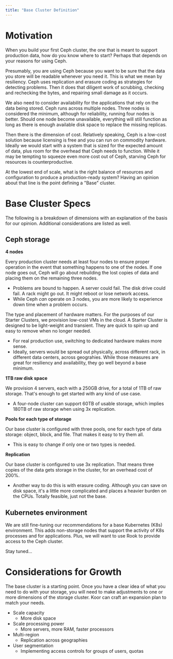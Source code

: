 ```yaml
---
title: "Base Cluster Definition"
---
```


# Motivation

When you build your first Ceph cluster, the one that is meant to support production data, how do you know where to start? Perhaps that depends on your reasons for using Ceph.

Presumably, you are using Ceph because you want to be sure that the data you store will be readable whenever you need it. This is what we mean by resiliency. Ceph uses replication and erasure coding as strategies for detecting problems. Then it does that diligent work of scrubbing, checking and rechecking the bytes, and repairing small damage as it occurs.

We also need to consider availability for the applications that rely on the data being stored. Ceph runs across multiple nodes. Three nodes is considered the minimum, although for reliability, running four nodes is better. Should one node become unavailable, everything will still function as long as there is enough available disk space to replace the missing replicas.

Then there is the dimension of cost. Relatively speaking, Ceph is a low-cost solution because licensing is free and you can run on commodity hardware. Ideally we would start with a system that is sized for the expected amount of data, plus room for the overhead that Ceph needs to function. While it may be tempting to squeeze even more cost out of Ceph, starving Ceph for resources is counterproductive.

At the lowest end of scale, what is the right balance of resources and configuration to produce a production-ready system? Having an opinion about that line is the point defining a "Base" cluster.

# Base Cluster Specs

The following is a breakdown of dimensions with an explanation of the basis for our opinion. Additional considerations are listed as well.

## Ceph storage

**4 nodes**

Every production cluster needs at least four nodes to ensure proper operation in the event that something happens to one of the nodes. If one node goes out, Ceph will go about rebuilding the lost copies of data and placing them on the remaining three nodes.

-   Problems are bound to happen. A server could fail. The disk drive could fail. A rack might go out. It might reboot or lose network access.
-   While Ceph _can_ operate on 3 nodes, you are more likely to experience down time when a problem occurs.

The type and placement of hardware matters. For the purposes of our Starter Clusters, we provision low-cost VMs in the cloud. A Starter Cluster is designed to be light-weight and transient. They are quick to spin up and easy to remove when no longer needed.

-   For real production use, switching to dedicated hardware makes more sense.
-   Ideally, servers would be spread out physically, across different rack, in different data centers, across geograhies. While those measures are great for resiliency and availability, they go well beyond a base minimum.

**1TB raw disk space**

We provision 4 servers, each with a 250GB drive, for a total of 1TB of raw storage. That's enough to get started with any kind of use case.

-   A four-node cluster can support 60TB of usable storage, which implies 180TB of raw storage when using 3x replication.

**Pools for each type of storage**

Our base cluster is configured with three pools, one for each type of data storage: object, block, and file. That makes it easy to try them all.

-   This is easy to change if only one or two types is needed.

**Replication**

Our base cluster is configured to use 3x replication. That means three copies of the data gets storage in the cluster, for an overhead cost of 200%.

-   Another way to do this is with erasure coding. Although you can save on disk space, it's a little more complicated and places a heavier burden on the CPUs. Totally feasible, just not the base.

## Kubernetes environment

We are still fine-tuning our recommendations for a base Kubernetes (K8s) environment. This adds non-storage nodes that support the activity of K8s processes and for applications. Plus, we will want to use Rook to provide access to the Ceph cluster.

Stay tuned...

# Considerations for Growth

The base cluster is a starting point. Once you have a clear idea of what you need to do with your storage, you will need to make adjustments to one or more dimensions of the storage cluster. Koor can craft an expansion plan to match your needs.

-   Scale capacity
    -   More disk space
-   Scale processing power
    -   More servers, more RAM, faster processors
-   Multi-region
    -   Replication across geographies
-   User segmentation
    -   Implementing access controls for groups of users, quotas
